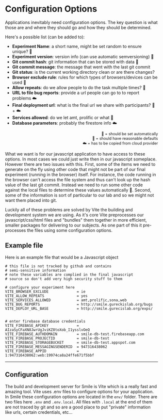 # Configuration Options
<style>
.note {
    font-size: 0.9em;
    text-align: right;
}
</style>

Applications inevitably need configuration options.  The key question is what those are and where they should go and how they should be determined.

Here's a possible list (can be added to):

- **Experiment Name**: a short name, might be set random to ensure unique? :robot:
- **Experiment version**: version info (can use automatic semversioning) :robot:
- **Git commit hash**: git information that can be stored with data :robot:
- **Git commit message**: the message that went with the last git commit
- **Git status**: is the current working directory clean or are there changes?
- **Browser exclude rule**: rules for which types of browsers/devices can be used :cowboy_hat_face:
- **Allow repeats**: do we allow people to do the task multiple times? :cowboy_hat_face:
- **URL to file bug reports**: provide a url people can go to to report problems :cloud:
- **Final deployment url**: what is the final url we share with participants? :robot: + :cloud:
- **Services allowed**: do we let amt, prolific or what :cowboy_hat_face:
- **Database parameters**: probably the firestore info :cloud:

<div class="note">
    🤖 = should be set automatically<br>
    🤠 = should have reasonable defaults<br>
    ☁️ = has to be copied from cloud provider
</div>

What we want is for our javascript application to have access to these options.  In most cases we could just write then in our javascript someplace.  However there are two issues with this.  First, some of the items we need to generate on the fly using other code that might not be part of our final experiment (running in the browser) itself. For instance, the code running in the browser can't access the file system and thus can't look up the hash value of the last git commit.  Instead we need to run some other code against the local files to determine these values automatically :robot:.  Second, some of the information is sort of particular to our lab and so we might not want them placed into git.  

Luckily all of these problems are solved by Vite the building and development system we are using.  As it's core Vite preprocesses our javascript/css/html files and "bundles" them together in more efficient, smaller packages for delivering to our subjects.  As one part of this it pre-processes the files using some configuration options.


## Example file

Here is an example file that would be a Javascript object


```
# this file is not tracked by github and contains
# semi-sensitive information
# note these variables are complied in the final javascript
# source so don't add very high security stuff to them

# configure your experiment here
VITE_BROWSER_EXCLUDE             = ie
VITE_ALLOW_REPEATS               = yes
VITE_SERVICES_ALLOWED            = amt,prolific,sona,web
VITE_BUG_REPORTS                 = http://smile.gureckislab.org/bugs
VITE_DEPLOY_URL_BASE             = http://smile.gurecislab.org/exps/


# enter firebase database credentials
VITE_FIREBASE_APIKEY             = AIzaSyCFaXN8JwrUgJviKZ8toXob_I1ysslvOeQ
VITE_FIREBASE_AUTHDOMAIN         = smile-db-test.firebaseapp.com
VITE_FIREBASE_PROJECTID          = smile-db-test
VITE_FIREBASE_STORAGEBUCKET      = smile-db-test.appspot.com
VITE_FIREBASE_MESSAGINGSENDERID  = 947316438062
VITE_FIREBASE_APPID              = 1:947316438062:web:19974ca8a24ffe671f5bbf

```

---

## Configuration

The build and development server for Smile is Vite which is a really fast
and amazing tool.  Vite uses .env files to configure options for your application.
In Smile these configuration options are located in the `env/` folder.  There
are two files here `.env` and `.env.local`.  All files with `.local` at the end
of them are not traced by git and so are a good place to put "private" information
like urls, certain credentials, etc...  